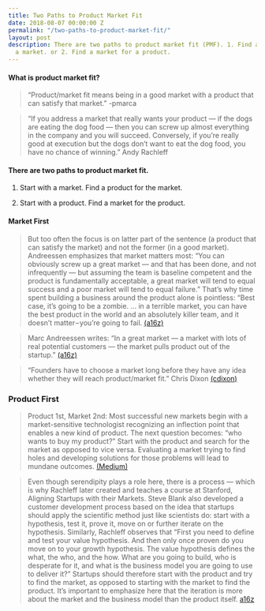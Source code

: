 ```yaml
---
title: Two Paths to Product Market Fit
date: 2018-08-07 00:00:00 Z
permalink: "/two-paths-to-product-market-fit/"
layout: post
description: There are two paths to product market fit (PMF). 1. Find a product for
  a market. or 2. Find a market for a product.
---
```


#### What is product market fit?

> “Product/market fit means being in a good market with a product that can satisfy that market.” -pmarca

> “If you address a market that really wants your product — if the dogs are eating the dog food — then you can screw up almost everything in the company and you will succeed. Conversely, if you’re really good at execution but the dogs don’t want to eat the dog food, you have no chance of winning.” Andy Rachleff

#### There are two paths to product market fit.

1. Start with a market. Find a product for the market.

2. Start with a product. Find a market for the product.

#### Market First
> But too often the focus is on latter part of the sentence (a product that can satisfy the market) and not the former (in a good market). Andreessen emphasizes that market matters most: “You can obviously screw up a great market — and that has been done, and not infrequently — but assuming the team is baseline competent and the product is fundamentally acceptable, a great market will tend to equal success and a poor market will tend to equal failure.” That’s why time spent building a business around the product alone is pointless: “Best case, it’s going to be a zombie. … in a terrible market, you can have the best product in the world and an absolutely killer team, and it doesn’t matter – you’re going to fail. [(a16z)](https://a16z.com/2017/02/18/12-things-about-product-market-fit/)

> Marc Andreessen writes: “In a great market — a market with lots of real potential customers — the market pulls product out of the startup.” [(a16z)](https://a16z.com/2017/02/18/12-things-about-product-market-fit/)

> “Founders have to choose a market long before they have any idea whether they will reach product/market fit.” Chris Dixon [(cdixon)](http://cdixon.org/2011/06/20/foundermarket-fit/)

### Product First
> Product 1st, Market 2nd: Most successful new markets begin with a market-sensitive technologist recognizing an inflection point that enables a new kind of product. The next question becomes: “who wants to buy my product?” Start with the product and search for the market as opposed to vice versa. Evaluating a market trying to find holes and developing solutions for those problems will lead to mundane outcomes. [(Medium)](https://medium.com/parsa-vc/7-lessons-from-andy-rachleff-on-product-market-fit-9fc5eceb4432)

> Even though serendipity plays a role here, there is a process — which is why Rachleff later created and teaches a course at Stanford, Aligning Startups with their Markets. Steve Blank also developed a customer development process based on the idea that startups should apply the scientific method just like scientists do: start with a hypothesis, test it, prove it, move on or further iterate on the hypothesis. Similarly, Rachleff observes that “First you need to define and test your value hypothesis. And then only once proven do you move on to your growth hypothesis. The value hypothesis defines the what, the who, and the how. What are you going to build, who is desperate for it, and what is the business model you are going to use to deliver it?” Startups should therefore start with the product and try to find the market, as opposed to starting with the market to find the product. It’s important to emphasize here that the iteration is more about the market and the business model than the product itself. [a16z](https://a16z.com/2017/02/18/12-things-about-product-market-fit/)

